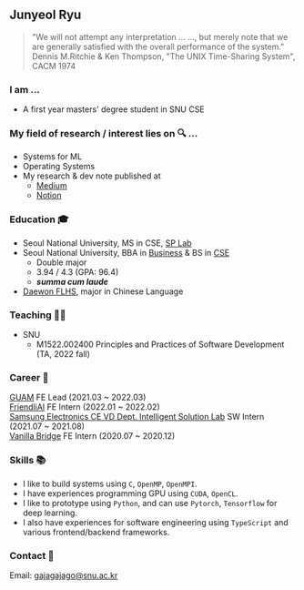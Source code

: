 ## Junyeol Ryu

> "We will not attempt any interpretation ... ..., but merely note that we are generally satisfied with the overall performance of the system."<br/>
> Dennis M.Ritchie & Ken Thompson, "The UNIX Time-Sharing System", CACM 1974

### I am ...
- A first year masters' degree student in SNU CSE

### My field of research / interest lies on 🔍 ...
- Systems for ML
- Operating Systems
- My research & dev note published at 
    - [Medium](https://medium.com/@gajagajago)
    - [Notion](https://notion.so/jyryu)

### Education 🎓 
- Seoul National University, MS in CSE, [SP Lab](https://spl.snu.ac.kr/) 
- Seoul National University, BBA in [Business](https://cba.snu.ac.kr/) & BS in [CSE](https://cse.snu.ac.kr/)
    - Double major 
    - 3.94 / 4.3 (GPA: 96.4) 
    - ***_summa cum laude_***
- [Daewon FLHS](http://www.dwfl.hs.kr/), major in Chinese Language

### Teaching 🧑‍🏫 
- SNU
    - M1522.002400 Principles and Practices of Software Development (TA, 2022 fall)
<!--
#### Curriculum 💻
```
22-1: Algorithms, Operating Systems, Advanced Compilers
21-2: Computer Vision, System Programming, Mobile Computing and Its Applications, Field Applications of Engineering Knowledge, Introduction to Linear Algebra, Strategic Management
21-1: Computer Architecture, Logic Design, Discrete Mathematics, Electrical and Electronic Circuits, Managerial Accounting
20-1: Data Structures, Computer Programming, Human Resource Management, Business Venture and Entrepreneurship
19-2: Web Programming1 for Entrepreneurship Management, Digital Computer Concept and Practice, Principles of Accounting, Corporate Finance
19-1: Organizational Behavior, Case Studies in Marketing, Management Science, Financial Management
16-2: Principles of Economics, Marketing Management
16-1: Principles of Management
```
-->
### Career 🚀
[GUAM](https://play.google.com/store/apps/details?id=com.wafflestudio.guam) FE Lead (2021.03 ~ 2022.03) <br/>
[FriendliAI](https://friendli.ai/) FE Intern (2022.01 ~ 2022.02)<br/>
[Samsung Electronics CE VD Dept. Intelligent Solution Lab](https://www.samsung.com/sec/) SW Intern (2021.07 ~ 2021.08)<br/>
[Vanilla Bridge](https://apps.apple.com/kr/app/%EB%B0%94%EB%8B%90%EB%9D%BC%EB%B8%8C%EB%A6%BF%EC%A7%80/id1219876826) FE Intern (2020.07 ~ 2020.12)<br/>

### Skills 📚

- I like to build systems using ```C```, ```OpenMP```, ```OpenMPI```. 
- I have experiences programming GPU using ```CUDA```, ```OpenCL```.
- I like to prototype using ```Python```, and can use ```Pytorch```, ```Tensorflow``` for deep learning.
- I also have experiences for software engineering using ```TypeScript``` and various frontend/backend frameworks.

### Contact 📧
Email: gajagajago@snu.ac.kr
